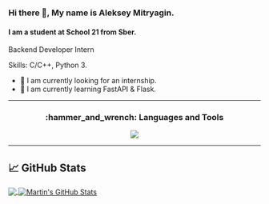 ### Hi there 👋, My name is Aleksey Mitryagin.
#### I am a student at School 21 from Sber.
Backend Developer Intern

Skills: C/C++, Python 3. 

- 🔭 I am currently looking for an internship. 
- 🌱 I am currently learning FastAPI & Flask. 

---

<h3 align="center">:hammer_and_wrench: Languages and Tools</h3>

<p align="center">
  <a href="https://skillicons.dev">
    <img src="https://skillicons.dev/icons?i=bash,c,cpp,py,go,flask,docker,git,github,gitlab,linux,postgres,qt,ubuntu,vscode,arduino,raspberrypi" />
  </a>
</p>

---

## &#x1f4c8; GitHub Stats

<a href="https://github.com/tandyfor/tandyfor">
  <img align="center" src="https://github-readme-stats.vercel.app/api/top-langs/?username=tandyfor&hide=java,html,tex&title_color=ffffff&text_color=c9cacc&icon_color=2bbc8a&bg_color=1d1f21&langs_count=3" />
</a>
<a href="https://github.com/tandyfor/tandyfor">
  <img align="center" src="https://github-readme-stats.vercel.app/api?username=tandyfor&show_icons=true&line_height=27&count_private=true&title_color=ffffff&text_color=c9cacc&icon_color=2bbc8a&bg_color=1d1f21" alt="Martin's GitHub Stats" />
</a>
